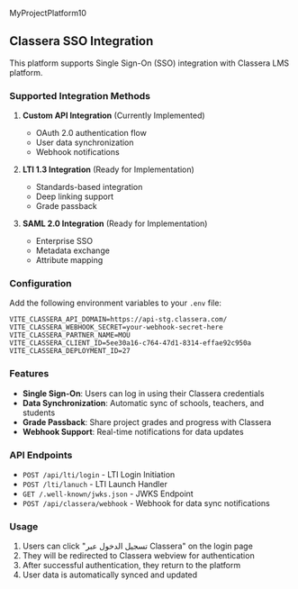 MyProjectPlatform10

## Classera SSO Integration

This platform supports Single Sign-On (SSO) integration with Classera LMS platform.

### Supported Integration Methods

1. **Custom API Integration** (Currently Implemented)
   - OAuth 2.0 authentication flow
   - User data synchronization
   - Webhook notifications

2. **LTI 1.3 Integration** (Ready for Implementation)
   - Standards-based integration
   - Deep linking support
   - Grade passback

3. **SAML 2.0 Integration** (Ready for Implementation)
   - Enterprise SSO
   - Metadata exchange
   - Attribute mapping

### Configuration

Add the following environment variables to your `.env` file:

```
VITE_CLASSERA_API_DOMAIN=https://api-stg.classera.com/
VITE_CLASSERA_WEBHOOK_SECRET=your-webhook-secret-here
VITE_CLASSERA_PARTNER_NAME=MOU
VITE_CLASSERA_CLIENT_ID=5ee30a16-c764-47d1-8314-effae92c950a
VITE_CLASSERA_DEPLOYMENT_ID=27
```

### Features

- **Single Sign-On**: Users can log in using their Classera credentials
- **Data Synchronization**: Automatic sync of schools, teachers, and students
- **Grade Passback**: Share project grades and progress with Classera
- **Webhook Support**: Real-time notifications for data updates

### API Endpoints

- `POST /api/lti/login` - LTI Login Initiation
- `POST /lti/lanuch` - LTI Launch Handler
- `GET /.well-known/jwks.json` - JWKS Endpoint
- `POST /api/classera/webhook` - Webhook for data sync notifications

### Usage

1. Users can click "تسجيل الدخول عبر Classera" on the login page  
2. They will be redirected to Classera webview for authentication
3. After successful authentication, they return to the platform
4. User data is automatically synced and updated
